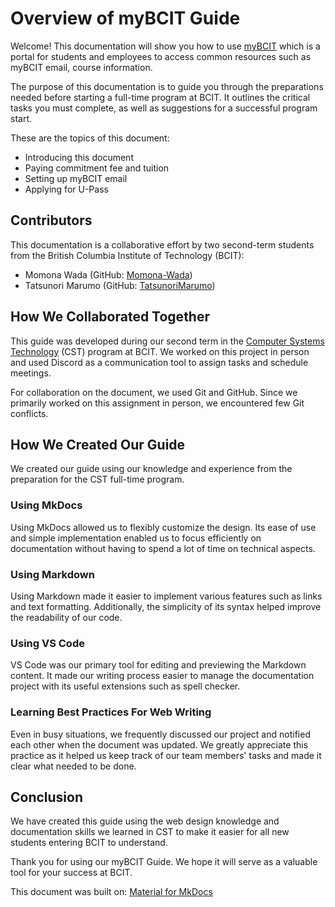 # Overview of myBCIT Guide
Welcome! This documentation will show you how to use <u>[myBCIT](https://my.bcit.ca)</u> which is a portal for students and employees to access common resources such as myBCIT email, course information.


The purpose of this documentation is to guide you through the preparations needed before starting a full-time program at BCIT. It outlines the critical tasks you must complete, as well as suggestions for a successful program start.

These are the topics of this document:

- Introducing this document
- Paying commitment fee and tuition
- Setting up myBCIT email
- Applying for U-Pass

## Contributors
This documentation is a collaborative effort by two second-term students from the British Columbia Institute of Technology (BCIT):

- Momona Wada (GitHub: [Momona-Wada](https://github.com/Momona-Wada))
- Tatsunori Marumo (GitHub: [TatsunoriMarumo](https://github.com/TatsunoriMarumo))


## How We Collaborated Together
This guide was developed during our second term in the <u>[Computer Systems Technology](https://www.bcit.ca/programs/computer-systems-technology-diploma-full-time-5500dipma/)</u> (CST) program at BCIT. We worked on this project in person and used Discord as a communication tool to assign tasks and schedule meetings.

For collaboration on the document, we used Git and GitHub. Since we primarily worked on this assignment in person, we encountered few Git conflicts.

## How We Created Our Guide
We created our guide using our knowledge and experience from the preparation for the CST full-time program. 

### Using MkDocs
Using MkDocs allowed us to flexibly customize the design. Its ease of use and simple implementation enabled us to focus efficiently on documentation without having to spend a lot of time on technical aspects.

### Using Markdown
Using Markdown made it easier to implement various features such as links and text formatting. Additionally, the simplicity of its syntax helped improve the readability of our code.

### Using VS Code
VS Code was our primary tool for editing and previewing the Markdown content. It made our writing process easier to manage the documentation project with its useful extensions such as spell checker.

### Learning Best Practices For Web Writing
Even in busy situations, we frequently discussed our project and notified each other when the document was updated. We greatly appreciate this practice as it helped us keep track of our team members' tasks and made it clear what needed to be done.

## Conclusion
We have created this guide using the web design knowledge and documentation skills we learned in CST to make it easier for all new students entering BCIT to understand. 

Thank you for using our myBCIT Guide. We hope it will serve as a valuable tool for your success at BCIT.

This document was built on: <u>[Material for MkDocs](https://squidfunk.github.io/mkdocs-material)</u>